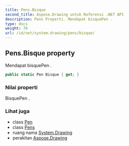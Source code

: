 ```yaml
---
title: Pens.Bisque
second_title: Aspose.Drawing untuk Referensi .NET API
description: Pens Properti. Mendapat bisquePen .
type: docs
weight: 70
url: /id/net/system.drawing/pens/bisque/
---
```

## Pens.Bisque property

Mendapat bisquePen .

```csharp
public static Pen Bisque { get; }
```

### Nilai properti

BisquePen .

### Lihat juga

* class [Pen](../../pen/)
* class [Pens](../)
* ruang nama [System.Drawing](../../pens/)
* perakitan [Aspose.Drawing](../../../)


